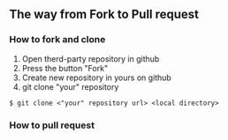 ## The way from Fork to Pull request

### How to fork and clone

1. Open therd-party repository in github
2. Press the button "Fork"
  1. Create new repository in yours on github
3. git clone "your" repository

```
$ git clone <"your" repository url> <local directory>
```

### How to pull request
